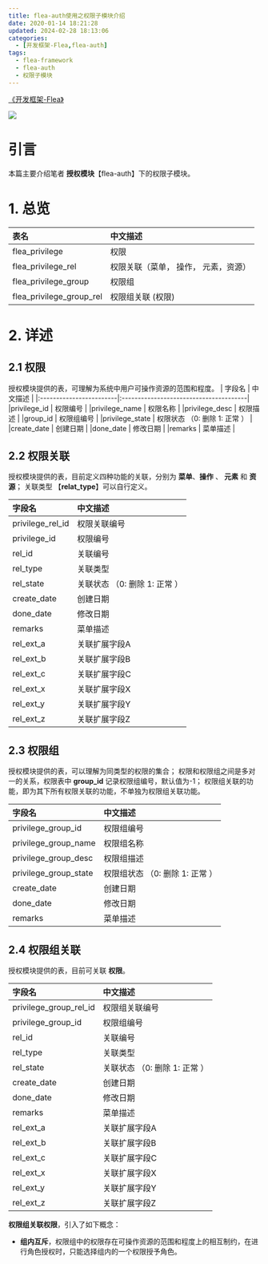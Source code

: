 ```yaml
---
title: flea-auth使用之权限子模块介绍
date: 2020-01-14 18:21:28
updated: 2024-02-28 18:13:06
categories:
  - [开发框架-Flea,flea-auth]
tags:
  - flea-framework
  - flea-auth
  - 权限子模块
---
```


[《开发框架-Flea》](/categories/开发框架-Flea/)

![](/images/flea-logo.png)

# 引言
本篇主要介绍笔者 **授权模块**【flea-auth】下的权限子模块。
# 1. 总览
|  表名                    				   |  中文描述                        |
|:------------------------------------- |:-------------------------------------------  |  
|  flea_privilege           				|  权限                            					|
|  flea_privilege_rel      			|  权限关联（菜单， 操作， 元素，资源）|
|  flea_privilege_group     		|  权限组                          				|			
|  flea_privilege_group_rel     	|  权限组关联 (权限)                        |

# 2. 详述
## 2.1 权限
授权模块提供的表，可理解为系统中用户可操作资源的范围和程度。
|   字段名                |    中文描述                             |
|:------------------------|:---------------------------------------|
|privilege_id             | 权限编号                                |
|privilege_name       | 权限名称                                |
|privilege_desc         | 权限描述                               |
|group_id                  | 权限组编号                           |
|privilege_state        | 权限状态 （0: 删除 1: 正常 ）   |
|create_date            | 创建日期   								 |
|done_date             | 修改日期   								|
|remarks                 | 菜单描述   								|

## 2.2 权限关联
授权模块提供的表，目前定义四种功能的关联，分别为 **菜单**、**操作** 、 **元素** 和 **资源**；
关联类型 【**relat_type**】可以自行定义。

|   字段名                |    中文描述                             |
|:------------------------|:---------------------------------------|
|privilege_rel_id       | 权限关联编号                         |
|privilege_id             | 权限编号                                |
|rel_id         			| 关联编号                             	 |
|rel_type                | 关联类型                        		 |
|rel_state        		| 关联状态 （0: 删除 1: 正常 ）   |
|create_date            | 创建日期   								 |
|done_date             | 修改日期   								|
|remarks                 | 菜单描述   								|
|rel_ext_a                 | 关联扩展字段A   				|
|rel_ext_b                 | 关联扩展字段B   				|
|rel_ext_c                 | 关联扩展字段C  				|
|rel_ext_x                 | 关联扩展字段X   				|
|rel_ext_y                 | 关联扩展字段Y   				|
|rel_ext_z                 | 关联扩展字段Z   				|

## 2.3 权限组
授权模块提供的表，可以理解为同类型的权限的集合；
权限和权限组之间是多对一的关系，权限表中 **group_id** 记录权限组编号，默认值为-1；
权限组关联的功能，即为其下所有权限关联的功能，不单独为权限组关联功能。

|   字段名                				|    中文描述                             |
|:-----------------------------------|:---------------------------------------|
|privilege_group_id             | 权限组编号                                |
|privilege_group_name       | 权限组名称                                |
|privilege_group_desc         | 权限组描述                               |
|privilege_group_state        | 权限组状态 （0: 删除 1: 正常 ）   |
|create_date            			| 创建日期   								 |
|done_date             				| 修改日期   								|
|remarks                 				| 菜单描述   								|
## 2.4 权限组关联
授权模块提供的表，目前可关联 **权限**。

|   字段名               				 |    中文描述                             |
|:-----------------------------------|:---------------------------------------|
|privilege_group_rel_id       | 权限组关联编号                       |
|privilege_group_id             | 权限组编号                                |
|rel_id         					| 关联编号                             	 |
|rel_type                		| 关联类型                        		 |
|rel_state        				| 关联状态 （0: 删除 1: 正常 ）  |
|create_date            		| 创建日期   								 |
|done_date             			| 修改日期   								|
|remarks                 			| 菜单描述   								|
|rel_ext_a                 	| 关联扩展字段A   				|
|rel_ext_b                 	| 关联扩展字段B   				|
|rel_ext_c                 	| 关联扩展字段C  				|
|rel_ext_x                 	| 关联扩展字段X   				|
|rel_ext_y                 	| 关联扩展字段Y   				|
|rel_ext_z                 	| 关联扩展字段Z   				|

**权限组关联权限**，引入了如下概念：
 - **组内互斥**，权限组中的权限存在可操作资源的范围和程度上的相互制约，在进行角色授权时，只能选择组内的一个权限授予角色。

